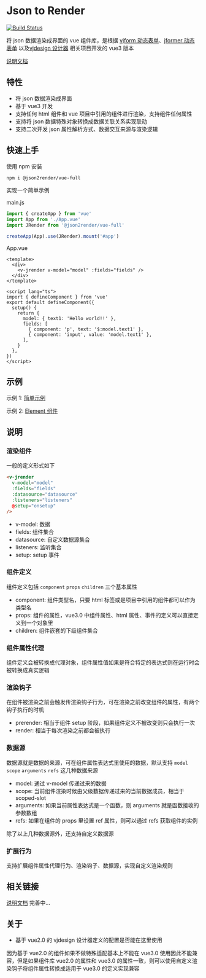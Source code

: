 # Json to Render

[![Build Status](https://travis-ci.com/fyl080801/json-to-render.svg?branch=master)](https://travis-ci.com/fyl080801/json-to-render)

将 json 数据渲染成界面的 vue 组件库，是根据 [vjform 动态表单](https://github.com/fyl080801/vjform)、[jformer 动态表单](https://github.com/fyl080801/jformer) 以及[vjdesign 设计器](https://github.com/fyl080801/vjdesign) 相关项目开发的 vue3 版本

[说明文档](https://fyl080801.github.io/json-to-render/)

## 特性

- 将 json 数据渲染成界面
- 基于 vue3 开发
- 支持任何 html 组件和 vue 项目中引用的组件进行渲染，支持组件任何属性
- 支持将 json 数据特殊对象转换成数据关联关系实现联动
- 支持二次开发 json 属性解析方式、数据交互来源与渲染逻辑

## 快速上手

使用 npm 安装

```bash
npm i @json2render/vue-full
```

实现一个简单示例

main.js

```javascript
import { createApp } from 'vue'
import App from './App.vue'
import JRender from '@json2render/vue-full'

createApp(App).use(JRender).mount('#app')
```

App.vue

```vue
<template>
  <div>
    <v-jrender v-model="model" :fields="fields" />
  </div>
</template>

<script lang="ts">
import { defineComponent } from 'vue'
export default defineComponent({
  setup() {
    return {
      model: { text1: 'Hello world!!' },
      fields: [
        { component: 'p', text: '$:model.text1' },
        { component: 'input', value: 'model.text1' },
      ],
    }
  },
})
</script>
```

## 示例

示例 1: [简单示例](http://jsrun.net/2PaKp)

示例 2: [Element 组件](http://jsrun.net/8PaKp)

## 说明

### 渲染组件

一般的定义形式如下

```html
<v-jrender
  v-model="model"
  :fields="fields"
  :datasource="datasource"
  :listeners="listeners"
  @setup="onsetup"
/>
```

- v-model: 数据
- fields: 组件集合
- datasource: 自定义数据源集合
- listeners: 监听集合
- setup: setup 事件

### 组件定义

组件定义包括 `component` `props` `children` 三个基本属性

- component: 组件类型名，只要 html 标签或是项目中引用的组件都可以作为类型名
- props: 组件的属性，vue3.0 中组件属性、html 属性、事件的定义可以直接定义到一个对象里
- children: 组件嵌套的下级组件集合

### 组件属性代理

组件定义会被转换成代理对象，组件属性值如果是符合特定的表达式则在运行时会被转换成真实逻辑

### 渲染钩子

在组件被渲染之前会触发传渲染钩子行为，可在渲染之前改变组件的属性，有两个钩子执行的时机

- prerender: 相当于组件 setup 阶段，如果组件定义不被改变则只会执行一次
- render: 相当于每次渲染之前都会被执行

### 数据源

数据源就是数据的来源，可在组件属性表达式里使用的数据，默认支持 `model` `scope` `arguments` `refs` 这几种数据来源

- model: 通过 v-model 传递过来的数据
- scope: 当前组件渲染时候由父级数据传递过来的当前数据成员，相当于 scoped-slot
- arguments: 如果当前属性表达式是一个函数，则 arguments 就是函数接收的参数数组
- refs: 如果在组件的 props 里设置 ref 属性，则可以通过 refs 获取组件的实例

除了以上几种数据源外，还支持自定义数据源

### 扩展行为

支持扩展组件属性代理行为、渲染钩子、数据源，实现自定义渲染规则

## 相关链接

[说明文档](https://fyl080801.github.io/json-to-render/) 完善中...

## 关于

- 基于 vue2.0 的 vjdesign 设计器定义的配置是否能在这里使用

因为基于 vue2.0 的组件如果不做特殊适配基本上不能在 vue3.0 使用因此不能兼容，但是如果组件库 vue2.0 的属性和 vue3.0 的属性一致，则可以使用自定义渲染钩子将组件属性转换成适用于 vue3.0 的定义实现兼容

